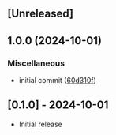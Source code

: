 ## [Unreleased]

## 1.0.0 (2024-10-01)


### Miscellaneous

* initial commit ([60d310f](https://github.com/yetti/blacklight_lists/commit/60d310f509aedadfa6acee9201ec4c93fed73ced))

## [0.1.0] - 2024-10-01

- Initial release
